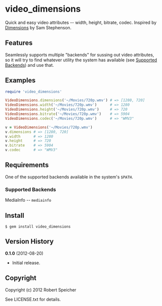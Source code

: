 # video_dimensions

Quick and easy video attributes -- width, height, bitrate, codec. Inspired by
[Dimensions](https://github.com/sstephenson/dimensions) by Sam Stephenson.

## Features

Seamlessly supports multiple "backends" for sussing out video attributes, so it
will try to find whatever utility the system has available (see
[Supported Backends](#supported-backends)) and use that.

## Examples

```ruby
require 'video_dimensions'

VideoDimensions.dimensions('~/Movies/720p.wmv') # => [1280, 720]
VideoDimensions.width('~/Movies/720p.wmv')      # => 1280
VideoDimensions.height('~/Movies/720p.wmv')     # => 720
VideoDimensions.bitrate('~/Movies/720p.wmv')    # => 5904
VideoDimensions.codec('~/Movies/720p.wmv')      # => "WMV3"

v = VideoDimensions('~/Movies/720p.wmv')
v.dimensions # => [1280, 720]
v.width      # => 1280
v.height     # => 720
v.bitrate    # => 5904
v.codec      # => "WMV3"
```

## Requirements

One of the supported backends available in the system's `$PATH`.

### Supported Backends

MediaInfo -- `mediainfo`

## Install

    $ gem install video_dimensions

## Version History

**0.1.0** (2012-08-20)

* Initial release.

## Copyright

Copyright (c) 2012 Robert Speicher

See LICENSE.txt for details.
